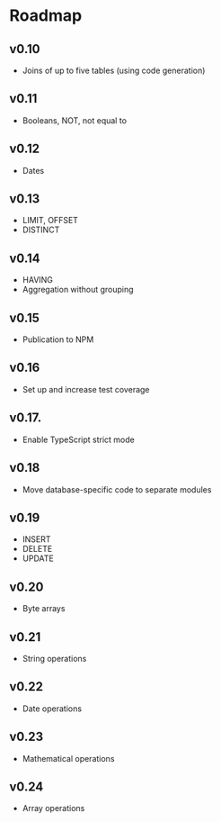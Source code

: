 # Roadmap

## v0.10
- Joins of up to five tables (using code generation)

## v0.11
- Booleans, NOT, not equal to

## v0.12
- Dates

## v0.13
- LIMIT, OFFSET
- DISTINCT

## v0.14
- HAVING
- Aggregation without grouping

## v0.15
- Publication to NPM

## v0.16
- Set up and increase test coverage

## v0.17.
- Enable TypeScript strict mode

## v0.18
- Move database-specific code to separate modules

## v0.19
- INSERT
- DELETE
- UPDATE

## v0.20
- Byte arrays

## v0.21
- String operations

## v0.22
- Date operations

## v0.23
- Mathematical operations

## v0.24
- Array operations